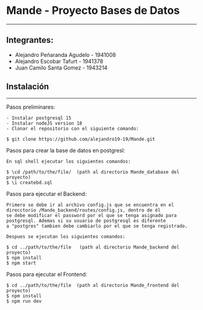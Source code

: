 # Mande - Proyecto Bases de Datos
***
## Integrantes: 
  * Alejandro Peñaranda Agudelo - 1941008
  * Alejandro Escobar Tafurt - 1941378
  * Juan Camilo Santa Gomez - 1943214


## Instalación
***
Pasos preliminares:
```
- Instalar postgresql 15
- Instalar nodeJS version 18
- Clonar el repositorio con el siguiente comando:

$ git clone https://github.com/alejandro19-19/Mande.git

```
Pasos para crear la base de datos en postgresl:
```
En sql shell ejecutar los siguientes comandos:

$ \cd /path/to/the/file/  (path al directorio Mande_database del proyecto)
$ \i createbd.sql
```
Pasos para ejecutar el Backend:
```
Primero se debe ir al archivo config.js que se encuentra en el direcctorio /Mande_backend/routes/config.js, dentro de él 
se debe modificar el password por el que se tenga asignado para postgresql. Ademas si su usuario de postgresql es diferente
a "postgres" tambien debe cambiarlo por el que se tenga registrado.

Despues se ejecutan los siguientes comandos:

$ cd ../path/to/the/file   (path al directorio Mande_backend del proyecto)
$ npm install
$ npm start
```
Pasos para ejecutar el Frontend:
```
$ cd ../path/to/the/file  (path al directorio Mande_frontend del proyecto)
$ npm install
$ npm run dev
```
